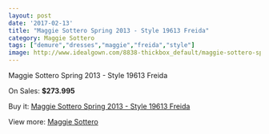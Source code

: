 ```yaml
---
layout: post
date: '2017-02-13'
title: "Maggie Sottero Spring 2013 - Style 19613 Freida"
category: Maggie Sottero
tags: ["demure","dresses","maggie","freida","style"]
image: http://www.idealgown.com/8838-thickbox_default/maggie-sottero-spring-2013-style-19613-freida.jpg
---
```

Maggie Sottero Spring 2013 - Style 19613 Freida

On Sales: **$273.995**
<a href="https://www.idealgown.com/en/maggie-sottero/3674-maggie-sottero-spring-2013-style-19613-freida.html"><amp-img layout="responsive" width="600" height="600" src="//www.idealgown.com/8838-thickbox_default/maggie-sottero-spring-2013-style-19613-freida.jpg" alt="Maggie Sottero Spring 2013 - Style 19613 Freida 0" /></a>
<a href="https://www.idealgown.com/en/maggie-sottero/3674-maggie-sottero-spring-2013-style-19613-freida.html"><amp-img layout="responsive" width="600" height="600" src="//www.idealgown.com/8839-thickbox_default/maggie-sottero-spring-2013-style-19613-freida.jpg" alt="Maggie Sottero Spring 2013 - Style 19613 Freida 1" /></a>

Buy it: [Maggie Sottero Spring 2013 - Style 19613 Freida](https://www.idealgown.com/en/maggie-sottero/3674-maggie-sottero-spring-2013-style-19613-freida.html "Maggie Sottero Spring 2013 - Style 19613 Freida")

View more: [Maggie Sottero](https://www.idealgown.com/en/45-maggie-sottero "Maggie Sottero")